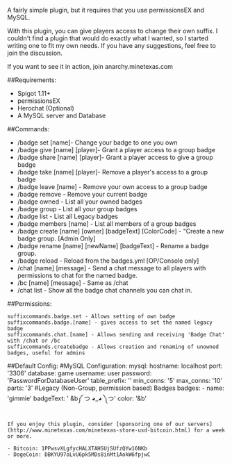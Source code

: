 A fairly simple plugin, but it requires that you use permissionsEX and MySQL.

With this plugin, you can give players access to change their own suffix. I couldn't find a plugin that would do exactly what I wanted, so I started writing one to fit my own needs. If you have any suggestions, feel free to join the discussion.

If you want to see it in action, join anarchy.minetexas.com

##Requirements:
- Spigot 1.11+
- permissionsEX
- Herochat (Optional)
- A MySQL server and Database

##Commands:
* /badge set [name]- Change your badge to one you own
* /badge give [name] [player]- Grant a player access to a group badge
* /badge share [name] [player]- Grant a player access to give a group badge
* /badge take [name] [player]- Remove a player's access to a group badge
* /badge leave [name] - Remove your own access to a group badge
* /badge remove - Remove your current badge
* /badge owned - List all your owned badges
* /badge group - List all your group badges
* /badge list - List all Legacy badges
* /badge members [name] - List all members of a group badges
* /badge create [name] [owner] [badgeText] [ColorCode] - "Create a new badge group. [Admin Only]
* /badge rename [name] [newName] [badgeText] - Rename a badge group.
* /badge reload - Reload from the badges.yml [OP/Console only]
* /chat [name] [message] - Send a chat message to all players with permissions to chat for the named badge.
* /bc [name] [message] - Same as /chat
* /chat list - Show all the badge chat channels you can chat in.

##Permissions:
```
suffixcommands.badge.set - Allows setting of own badge
suffixcommands.badge.[name] - gives access to set the named legacy badge
suffixcommands.chat.[name] - Allows sending and receiving 'Badge Chat' with /chat or /bc
suffixcommands.createbadge - Allows creation and renaming of unowned badges, useful for admins
```

##Default Config:
#MySQL Configuration:
mysql:
   hostname: localhost
   port: '3306'
   database: game
   username: user
   password: 'PasswordForDatabaseUser'
   table_prefix: ''
   min_conns: '5'
   max_conns: '10'
   parts: '3'
#Legacy (Non-Group, permission based) Badges
badges:
    - name: 'gimmie'
      badgeText: ' &b༼ つ ◕_◕ ༽つ'
      color: '&b'
```

If you enjoy this plugin, consider [sponsoring one of our servers](http://www.minetexas.com/minetexas-store-usd-bitcoin.html) for a week or more.

- Bitcoin: 1PPwsvXLgfycHALXTAHSUjSUfzQYw16NKb
- DogeCoin: DBKYU97oLvU6pk5MDs8inMt1AokW6fpjwC
